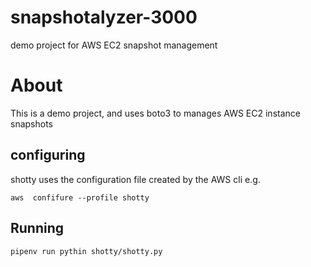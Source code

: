 # snapshotalyzer-3000
demo project for AWS EC2 snapshot management


# About

This is a demo project, and uses boto3 to manages AWS EC2 instance snapshots

## configuring

shotty uses  the configuration file created by the  AWS cli e.g.


`aws  confifure --profile shotty`

## Running

`pipenv run pythin shotty/shotty.py`



